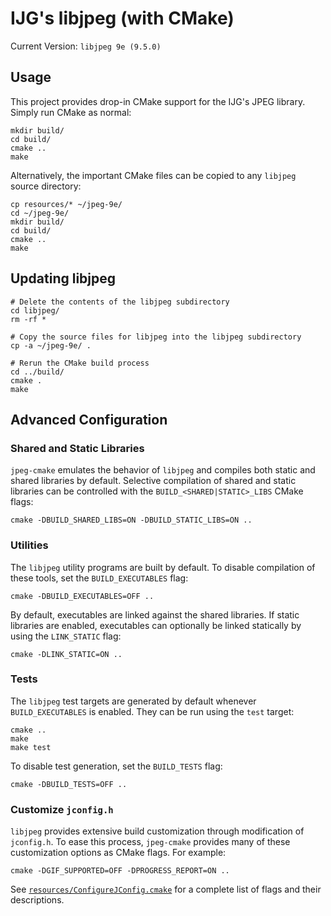 # IJG's libjpeg (with CMake)
Current Version: `libjpeg 9e (9.5.0)`

## Usage
This project provides drop-in CMake support for the IJG's JPEG library.
Simply run CMake as normal:

```Shell
mkdir build/
cd build/
cmake ..
make
```

Alternatively, the important CMake files can be copied to any `libjpeg`
source directory:
```Shell
cp resources/* ~/jpeg-9e/
cd ~/jpeg-9e/
mkdir build/
cd build/
cmake ..
make
```

## Updating libjpeg
```Shell
# Delete the contents of the libjpeg subdirectory
cd libjpeg/
rm -rf *

# Copy the source files for libjpeg into the libjpeg subdirectory
cp -a ~/jpeg-9e/ .

# Rerun the CMake build process
cd ../build/
cmake .
make
```

## Advanced Configuration
### Shared and Static Libraries
`jpeg-cmake` emulates the behavior of `libjpeg` and compiles both static and
shared libraries by default. Selective compilation of shared and static
libraries can be controlled with the `BUILD_<SHARED|STATIC>_LIBS` CMake flags:

```Shell
cmake -DBUILD_SHARED_LIBS=ON -DBUILD_STATIC_LIBS=ON ..
```

### Utilities
The `libjpeg` utility programs are built by default. To disable compilation of
these tools, set the `BUILD_EXECUTABLES` flag:
```Shell
cmake -DBUILD_EXECUTABLES=OFF ..
```

By default, executables are linked against the shared libraries. If
static libraries are enabled, executables can optionally be linked statically
by using the `LINK_STATIC` flag:
```Shell
cmake -DLINK_STATIC=ON ..
```

### Tests
The `libjpeg` test targets are generated by default whenever
`BUILD_EXECUTABLES` is enabled. They can be run using the `test` target:
```Shell
cmake ..
make
make test
```

To disable test generation, set the `BUILD_TESTS` flag:
```Shell
cmake -DBUILD_TESTS=OFF ..
```

### Customize `jconfig.h`
`libjpeg` provides extensive build customization through modification of `jconfig.h`.
To ease this process, `jpeg-cmake` provides many of these customization options
as CMake flags. For example:

```Shell
cmake -DGIF_SUPPORTED=OFF -DPROGRESS_REPORT=ON ..
```

See [`resources/ConfigureJConfig.cmake`](resources/ConfigureJConfig.cmake) for
a complete list of flags and their descriptions.
